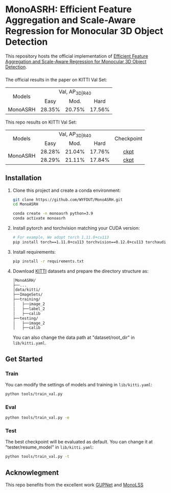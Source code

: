 # MonoASRH: Efficient Feature Aggregation and Scale-Aware Regression for Monocular 3D Object Detection

This repository hosts the official implementation of [Efficient Feature Aggregation and Scale-Aware Regression 
for Monocular 3D Object Detection](https://arxiv.org/abs/2411.02747).

<h5 align="center">

</h5>

The official results in the paper on KITTI Val Set:

<table>
    <tr>
        <td rowspan="2",div align="center">Models</td>
        <td colspan="3",div align="center">Val, AP<sub>3D|R40</sub></td>   
    </tr>
    <tr>
        <td div align="center">Easy</td> 
        <td div align="center">Mod.</td> 
        <td div align="center">Hard</td> 
    </tr>
    <tr>
        <td rowspan="4",div align="center">MonoASRH</td>
        <td div align="center">28.35%</td> 
        <td div align="center">20.75%</td> 
        <td div align="center">17.56%</td> 
    </tr>  
</table>

This repo results on KITTI Val Set:

<table>
    <tr>
        <td rowspan="2",div align="center">Models</td>
        <td colspan="3",div align="center">Val, AP<sub>3D|R40</sub></td>   
        <td rowspan="2",div align="center">Checkpoint</td>
    </tr>
    <tr>
        <td div align="center">Easy</td> 
        <td div align="center">Mod.</td> 
        <td div align="center">Hard</td> 
    </tr>
    <tr>
        <td rowspan="3",div align="center">MonoASRH</td>
        <td div align="center">28.28%</td> 
        <td div align="center">21.04%</td> 
        <td div align="center">17.76%</td> 
        <td div align="center"><a href="https://drive.google.com/file/d/18438FvMcA5RPcX0GFstBpTCK77CO2Vhc/view?usp=drive_link">ckpt</a></td>
    </tr>
    <tr>
        <td div align="center">28.29%</td> 
        <td div align="center">21.11%</td> 
        <td div align="center">17.84%</td> 
        <td div align="center"><a href="https://drive.google.com/file/d/1h9_UiSl6DobBFurlTjvJskRfpr_OUbuI/view?usp=drive_link">ckpt</a></td>
    </tr>
</table>

## Installation
1. Clone this project and create a conda environment:
    ```bash
    git clone https://github.com/WYFDUT/MonoASRH.git
    cd MonoASRH

    conda create -n monoasrh python=3.9
    conda activate monoasrh
    ```
    
2. Install pytorch and torchvision matching your CUDA version:
    ```bash
    # For example, We adopt torch 1.11.0+cu113
    pip install torch==1.11.0+cu113 torchvision==0.12.0+cu113 torchaudio==0.11.0 --extra-index-url https://download.pytorch.org/whl/cu113
    ```
    
3. Install requirements:
    ```bash
    pip install -r requirements.txt
    ```
 
4. Download [KITTI](http://www.cvlibs.net/datasets/kitti/eval_object.php?obj_benchmark=3d) datasets and prepare the directory structure as:
    ```bash
    │MonoASRH/
    ├──...
    │data/kitti/
    ├──ImageSets/
    ├──training/
    │   ├──image_2
    │   ├──label_2
    │   ├──calib
    ├──testing/
    │   ├──image_2
    │   ├──calib
    ```
    You can also change the data path at "dataset/root_dir" in `lib/kitti.yaml`.

## Get Started

### Train
You can modify the settings of models and training in `lib/kitti.yaml`:
  ```bash
  python tools/train_val.py
  ```
### Eval
  ```bash
  python tools/train_val.py -e
  ```
### Test
The best checkpoint will be evaluated as default. You can change it at "tester/resume_model" in `lib/kitti.yaml`:
  ```bash
  python tools/train_val.py -t
  ```

## Acknowlegment
This repo benefits from the excellent work [GUPNet](https://github.com/SuperMHP/GUPNet/tree/main) and [MonoLSS](https://github.com/Traffic-X/MonoLSS)
